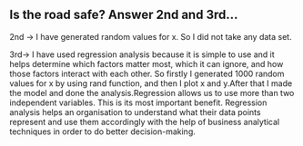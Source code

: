
## Is the road safe? Answer 2nd and 3rd...
2nd -> I have generated random values for x. So I
did not take any data set.

3rd-> I have used regression analysis because it is simple to use and 
it helps determine which factors matter most, which it can ignore, and
 how those factors interact with each other.
 So firstly I generated 1000 random values for x by using rand
 function, and then I plot x and y.After that I made the model
 and done the analysis.Regression allows us to use more than two
  independent variables. This is its most important benefit.
  Regression analysis helps an organisation to understand what 
  their data points represent and use them accordingly with the
   help of business analytical techniques in order to do better
 decision-making.
